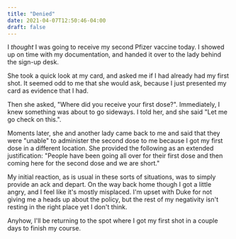 ```yaml
---
title: "Denied"
date: 2021-04-07T12:50:46-04:00
draft: false
---
```

I _thought_ I was going to receive my second Pfizer vaccine today.  I showed up
on time with my documentation, and handed it over to the lady behind the
sign-up desk.

She took a quick look at my card, and asked me if I had already had my first
shot.  It seemed odd to me that she would ask, because I just presented my card
as evidence that I had.

Then she asked, "Where did you receive your first dose?".  Immediately, I knew
something was about to go sideways.  I told her, and she said "Let me go check
on this.".

Moments later, she and another lady came back to me and said that they were
"unable" to administer the second dose to me because I got my first dose in a
different location.  She provided the following as an extended justification:
"People have been going all over for their first dose and then coming here for
the second dose and we are short."

My initial reaction, as is usual in these sorts of situations, was to simply
provide an ack and depart.  On the way back home though I got a little angry,
and I feel like it's mostly misplaced.  I'm upset with Duke for not giving me a
heads up about the policy, but the rest of my negativity isn't resting in the
right place yet I don't think.

Anyhow, I'll be returning to the spot where I got my first shot in a couple
days to finish my course.
